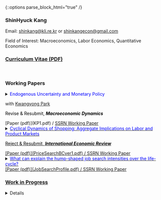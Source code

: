 {::options parse_block_html="true" /}

### ShinHyuck Kang

Email: shinkang@kli.re.kr or shinkangecon@gmail.com

Field of Interest: Macroeconomics, Labor Economics, Quantitative Economics

### [Curriculum Vitae (PDF)](CV_Shin.pdf)

<br>

### Working Papers
<details>
  <summary markdown="span"><font color="blue">Endogenous Uncertainty and Monetary Policy</font> 
    
  with <a href="https://sites.google.com/site/econkypark/home/" target="_blank">Kwangyong Park</a>
  
  <font color="black">Revise & Resubmit, <b><i>Macroeconomic Dynamics</i></b></font></summary>
  
  | **Abstract**          |
  |:---------------------------|
  | We empirically investigate how uncertainty endogenously interacts with real activity and monetary policy, and analyze the role of endogeneity in shaping the efficacy of monetary policy using a shock restricted structural vector-autoregression model. Using the model, we show that both real and financial uncertainty endogenously react to business cycle fluctuations and to monetary policy actions. Then we provide two novel policy implications of endogenous uncertainty. First, a tighter monetary policy reduces financial uncertainty, but heightens real uncertainty. Second, endogeneity channels in uncertainty amplify the real effects of monetary policy. 
  
 </details>
[Paper (pdf)](KP1.pdf)  /
<a href="https://papers.ssrn.com/sol3/papers.cfm?abstract_id=3680434">SSRN Working Paper
 <br> 
 
 <details>
  <summary markdown="span"><font color="blue">Cyclical Dynamics of Shopping: Aggregate Implications on Labor and Product Markets</font>
    
  <font color="black">Reject & Resubmit, <b><i>International Economic Review</i></b></font></summary>
    
  | **Abstract**          |
  |:---------------------------|
  | I propose a theory of price hunting over the business cycle with empirical evidence. In the U.S. data, not only is aggregate shopping time lower in recession but also it is more pronounced for unemployed individuals than employed ones. However, the standard price search models based on the income effect predict opposites. In this paper, I build a model of endogenous price hunting in decentralized labor and product markets. The model predicts that the joint effect of a procyclical return to shopping, which this paper newly finds, and the standard income effect explains the data. Empirical evidence based on the consumer panel data supports the arguments. Lastly, I identify that while search frictions amplify business cycle fluctuations, endogenous shopping effort consistent with the data does not.
  
 </details>
[Paper (pdf)](PriceSearchBCver1.pdf)  /
<a href="https://papers.ssrn.com/sol3/papers.cfm?abstract_id=3283175">SSRN Working Paper
<br>

 <details>
  <summary markdown="span"><font color="blue">What can explain the hump-shaped job search intensities over the life-cycle?</font>      
  </summary>
    
  | **Abstract**          |
  |:---------------------------|
  | This paper explores the puzzling inverted U-shape job search profile for U.S. data. It is well established that the standard life-cycle incomplete market model is incapable of explaining this phenomenon because of the wealth effect. I argue two channels to explain the puzzle: (i) the resolution of perceived risks through Bayesian learning, and (ii) wealth accumulation in the incomplete market over the life-cycle. To support this, I empirically and analytically show that unemployed job seekers devote less efforts to find jobs under higher uncertainty and wealth.
  
 </details>
[Paper (pdf)](JobSearchProfile.pdf)  /
<a href="https://papers.ssrn.com/sol3/papers.cfm?abstract_id=3766000">SSRN Working Paper
  <br>
  
  
### Work in Progress
<details>
  <summary markdown="span"><font color="blue">Regular and Non-Regular Workers Substitutability and Policy Implications in South Korea  
  </summary>
    
  | **Abstract**          |
  |:---------------------------|
  | While policies of employment for regular workers in South Korea would affect the relative prices between regular and non-regular workers, the substitutability or complementarity between them has not been discussed well in the literature. In this paper, I empirically estimate the elasticity of substitution between them and implement policy experiments using a calibrated heterogeneous firm model with labor adjustment costs. The estimated elasticity of substitution implies that regular and non-regular workers are substitutes. With the large substitutability and labor adjustment costs, the structural model implies that the effect of policies changing relative labor costs would be more crucial than the unconditional tax deduction for equilibrium employment.      <br>

<details>
  <br>
  <summary markdown="span"><font color="blue"> Human Capital over the Life-Cycle: Ben-Porath AND Learning By Doing under Search Frictions  <br>
    
<details>
  <br>
  <summary markdown="span"><font color="blue">Fiscal Policy and Labor Market Mismatch over the Life Cycle</font><br>
  Financial Support from Korea Institute of Public Finance (KIPF)
  </summary>
    
  | **Abstract**          |
  |:---------------------------|
  | This paper estimates worker-firm fixed effects using the adminstrative National Tax Employer-Employee Matched Panel Data and builds a life-cycle matching model to evaluate the effectiveness of age-dependent fiscal policy. <br>

### Policy Reports (in Korean)

  <details>
  <summary markdown="span"><font color="blue">출산의 소득탄력성-미시적 이론과 거시적 결과</font><br>
with 김선빈, 홍재화, 오준석
    
  </summary>

  | **Abstract**          |
  |:---------------------------|
  | Kim, Tertilt and Yum (2021)에서 보인 개별 가구소득과 출산 간 양(+)의 관계와 거시시계열 자료에서 관측되는 경제성장과 합계출산율 간 음(-)의 관계를 더 유의깊게 살펴보고 이질적 경제주체 중첩세대 일반균형 모형을 캘리브레이션하여 반사실적 분석을 수행하였음   <br>  
  
 </details>
<a href="https://www.kli.re.kr/kli/rsrchReprtView.do?pblctListNo=9660&key=12">Link  
  
  
  
<details>
  <summary markdown="span"><font color="blue">생애주기 구직노력과 소득 위험</font>
    
  </summary>

  | **Abstract**          |
  |:---------------------------|
  | 주요결과: 생활시간조사 (2014)와 한국노동패널조사 (KLIPS) 17차 부가조사를 활용해 시간으로 측정한 구직노력은 Aguiar, Hurst and Karabarbounis (2013)과 달리 생애주기에 따라 연령별 차이를 보이지 않음을 보임. KLIPS를 활용해 분석한 결과, 한국의 소득 프로세스 (income process)는 전반적으로 Heterogeneous Income Profile보다 Restricted Income Profile을 선호함을 보임. 지속성을 시사하는 AR(1) 모수 추정치는 전체표본 기준 약 0.9332~0.9533. Toy model을 활용해 한국의 경우 인적자본축적 행위를 구직노력으로 고려할 수 있는 가능성을 보임<br>  
  
 </details>
<a href="https://www.kli.re.kr/kli/rsrchReprtView.do?key=13&pblctListNo=9529&schRsrchRealmNo=&schPblcateDe=&mainPageUnit=10&searchCnd=all&searchKrwd=&mainPageIndex=1">Link  

<details>
  <summary markdown="span"><font color="blue">규모간 임금격차 변화 원인과 정책방향</font><br>
with 성재민 (연구책임자), 방형준
    
  </summary>

  | **Abstract**          |
  |:---------------------------|
  | 이 연구에서는 규모 간 임금격차 축소를 위해 필요한 정책방향 재검토를 통해 청년 실업 등 노동시장의 문제를 완화하고 불평등과 격차 완화를 도모하고자 하였다. 제2장에서는 사업체 규모 간 격차의 추이와 추이에 영향을 미친 요인 분석, 제3장에서는 규모 간 임금격차와 시장지배력 간 관계 분석, 제4장에서는 로봇의 도입이 기업 규모에 따라 다르게 이루어질 수 있다는 가정하에 로봇 도입이 기업 규모에 따른 노동비용의 변화 설명 여부를 분석했다.<br>  
  
 </details>
<a href="https://www.kli.re.kr/kli/rsrchReprtView.do?key=12&pblctListNo=9555&schRsrchRealmNo=&schPblcateDe=&mainPageUnit=10&searchCnd=all&searchKrwd=&mainPageIndex=1">Link  


<details>
  <summary markdown="span"><font color="blue">노동시장 이중구조와 청년 일자리(Ⅱ)</font><br>
with 안주엽 (연구책임자), 오선정
    
  </summary>

  | **Abstract**          |
  |:---------------------------|
  | 본 연구에서는 산업별 노동시장 이중구조의 추이 및 결정요인과 이의 효과(제2장), 탐색적 마찰이 존재하는 생애주기모형에서 노동시장 이중구조가 인적자본축적에 미치는 효과(제3장), 학교교육 - 노
동시장 이행(제4장), 코로나 시기 청년층 일자리 현황(제5장), 노동시장 이중구조의 다양한 측면에 대한 청년층의 인식(제6장), 청년기본법을 포함한 청년 대상 일자리 정책에 대한 인식(제7장)을 분석한
후 노동시장 이중구조의 완화와 청년층 일자리 개선을 위한 정책방향을 간략히 제시하고 있다.<br>  
  
 </details>
<a href="https://www.kli.re.kr/kli/rsrchReprtView.do?key=13&pblctListNo=9534&schRsrchRealmNo=1&schPblcateDe=&mainPageUnit=10&searchCnd=all&searchKrwd=&mainPageIndex=1">Link  


<details>
  <summary markdown="span"><font color="blue">청년층 일자리 현황과 변화 전망</font><br>
with 김유빈 (연구책임자), 김영아

  </summary>

  | **Summary**          |
  |:---------------------------|
  | 본 연구는 청년 일자리의 현황과 변화를 전망하고, 청년 일자리의 실효적 개선을 위한 정책적 시사점을 제공하는 데 목적을 둔다. 코로나19의 부정적 여파로 청년층의 고용동향이 과거와 확연히 다른
추세로 접어든 만큼, 청년 노동시장의 고용충격을 분석 가능한 범위 내에서 면밀히 살펴보고, 이를 바탕으로 작금의 코로나19 충격과 향후 유사 경제․감염병 위기에 대응하기 위한 정책방향을 모색하고
자 한다. 현재 코로나19 위기는 양적․질적 수준의 고용변동 외에, 감염병 위기 극복을 위한 근로자와 기업의 대응 양태에 있어서도 기존과 차별적인 변화를 가져온 바 있으며, 이에 코로나19 여파가 불
러온 사회경제적 변화 양상은 청년층의 고용변화를 예측하는 데 있어 기존의 전망과 궤를 달리할 가능성이 크다. 이에 본 연구는 청년고용 문제를 접근함에 있어 기존의 전통적 분석틀을 포괄하는 한편,
코로나19 위기가 가져온 청년 일자리의 양적․질적 변화를 파악하고, 이를 반영한 청년층 노동시장의 향후 모습과 개선방안을 모색한다는 점에서 기존의 연구와 차별된다.<br>
  
 </details>
<a href="https://www.kli.re.kr/kli/rsrchReprtView.do?key=12&pblctListNo=9508&schRsrchRealmNo=&schPblcateDe=&mainPageUnit=10&searchCnd=all&searchKrwd=&mainPageIndex=2">Link  
  
  <details>
  <summary markdown="span"><font color="blue">노동시장 불평등 현황과 대책</font>    
with 윤윤규(연구책임자), 장인성, 최세림, 김현경, 이아영, 김예슬, 김유선, 윤정향, 김용하, 김동배

  </summary>

  | **Summary**          |
  |:---------------------------|
  | 이 연구는 한국 노동시장에서 불평등의 현황과 추이를 다양한 측면에서 종합적으로 파악하고 불평등의 원인을 규명하며, 분석결과를 바탕으로 노동시장 불평등개선을 위한 정책개선의 방향 및 방안을 제시한다. 노동시장 불평등개선은 사회적 통합력 제고는 물론 우리 경제 및 노동시장의 성과와 효율성을 높이는 데 불가결한 토대를 구성한다는 점에서 최근 중요하고 시급한 정책의제로 제기되고 있다. 이 연구는 노동시장에서 임금 및 소득 불평등과 관련된 다양한 측면들, 즉 기업 규모·산업·고용형태에 따른 불평등문제, 플랫폼경제화 진전에 따른 불평등문제, 임금체계와 불평등의 관계, 소득 불평등개선을 위한 주요 정책수단들(근로장려세제, 최저임금제)의 성과와 한계 등에 대해 주제별·이슈별로 심층적인 실증분석을 수행하였다. 이 연구에서 도출된 다양한 분석결과 및 정책제언들은 불평등문제 연구 분야에서 학술적인 기여와 더불어 노동시장 불평등개선을 모색하는 정책당국에 유용한 정보 및 기초자료를 제공할 것으로 기대된다.<br> 
  
 </details>
<a href="https://www.nrc.re.kr/board.es?mid=a10301000000&bid=0008&list_no=0&act=view&nPage=1&otp_id=OTP_0000000000004402">Link

<br>

### Publications in Korean

  <details>
  <summary markdown="span"><font color="blue">Analyzing the employment impact of the R&D investment policies of the pharmaceutical manufacturing industry : Differential effects by firm characteristics (의약품제조업 R&D 투자 정책의 고용효과 분석)</font><br>

with Sun Jung Oh(오선정)<br>

<font color="black"> <b><i>The Korean Association for Policy Studies (한국정책학회보), No 30(2) (in Korean)</i></b></font></summary>
 

